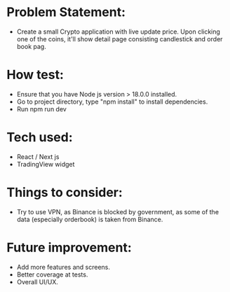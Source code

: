 # Problem Statement:
- Create a small Crypto application with live update price.
Upon clicking one of the coins, it'll show detail page consisting candlestick and order book pag.


# How test: 
- Ensure that you have Node js version > 18.0.0 installed.
- Go to project directory, type "npm install" to install dependencies.
- Run npm run dev


# Tech used:
- React / Next js
- TradingView widget


# Things to consider:
- Try to use VPN, as Binance is blocked by government, as some of the data (especially orderbook) is taken from Binance.


# Future improvement:
- Add more features and screens.
- Better coverage at tests.
- Overall UI/UX.